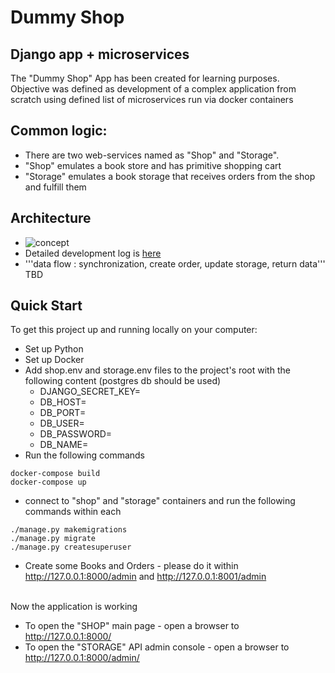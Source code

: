 # Dummy Shop 

## Django app + microservices 

The "Dummy Shop" App has been created for learning purposes. <br>
Objective was defined as development of a complex application from scratch using defined list of microservices run via docker containers

## Common logic:
- There are two web-services named as "Shop" and "Storage".
- "Shop" emulates a book store and has primitive shopping cart
- "Storage" emulates a book storage that receives orders from the shop and fulfill them

## Architecture

- ![concept](https://app.terrastruct.com/diagrams/1464302938)
- Detailed development log is [here](https://github.com/gorgeous-george/dummy_shop/blob/main/development_log.md)
- '''data flow : synchronization, create order, update storage, return data''' TBD

## Quick Start

To get this project up and running locally on your computer:

- Set up Python 
- Set up Docker
- Add shop.env and storage.env files to the project's root with the following content (postgres db should be used)
  - DJANGO_SECRET_KEY=
  - DB_HOST=
  - DB_PORT=
  - DB_USER=
  - DB_PASSWORD=
  - DB_NAME=
- Run the following commands
```
docker-compose build
docker-compose up
```
- connect to "shop" and "storage" containers and run the following commands within each
```
./manage.py makemigrations
./manage.py migrate
./manage.py createsuperuser
```
- Create some Books and Orders - please do it within http://127.0.0.1:8000/admin and http://127.0.0.1:8001/admin  

<br>Now the application is working
- To open the "SHOP" main page - open a browser to http://127.0.0.1:8000/
- To open the "STORAGE" API admin console - open a browser to http://127.0.0.1:8000/admin/